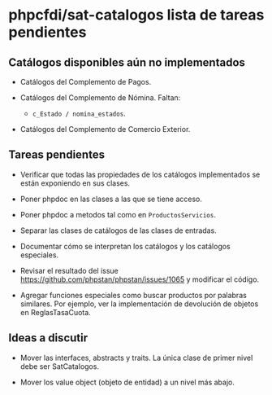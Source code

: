 # phpcfdi/sat-catalogos lista de tareas pendientes

## Catálogos disponibles aún no implementados

- Catálogos del Complemento de Pagos.

- Catálogos del Complemento de Nómina. Faltan:
  - `c_Estado / nomina_estados`.

- Catálogos del Complemento de Comercio Exterior.

## Tareas pendientes

- Verificar que todas las propiedades de los catálogos implementados se están exponiendo en sus clases.

- Poner phpdoc en las clases a las que se tiene acceso.

- Poner phpdoc a metodos tal como en `ProductosServicios`.

- Separar las clases de catálogos de las clases de entradas.

- Documentar cómo se interpretan los catálogos y los catálogos especiales.

- Revisar el resultado del issue https://github.com/phpstan/phpstan/issues/1065 y modificar el código.

- Agregar funciones especiales como buscar productos por palabras similares.
  Por ejemplo, ver la implementación de devolución de objetos en ReglasTasaCuota.

## Ideas a discutir

- Mover las interfaces, abstracts y traits. La única clase de primer nivel debe ser SatCatalogos.

- Mover los value object (objeto de entidad) a un nivel más abajo.

